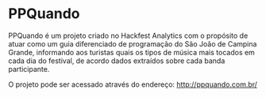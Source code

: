 # PPQuando

PPQuando é um projeto criado no Hackfest Analytics com o propósito de atuar como um guia diferenciado de programação do São João de Campina Grande, informando aos turistas quais os tipos de música mais tocados em cada dia do festival, de acordo dados extraídos sobre cada banda participante.

O projeto pode ser acessado através do endereço: http://ppquando.com.br/
